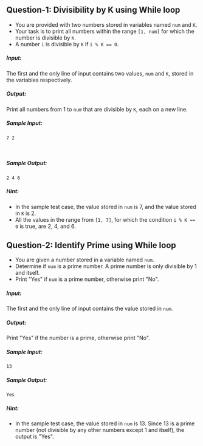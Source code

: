 ## Question-1: Divisibility by K using While loop
- You are provided with two numbers stored in variables named `num` and `K`.
- Your task is to print all numbers within the range `[1, num]` for which the number is divisible by `K`.
- A number `i` is divisible by `K` if `i % K == 0`.

##### Input:
The first and the only line of input contains two values, `num` and `K`, stored in the variables respectively.

##### Output:
Print all numbers from 1 to `num` that are divisible by `K`, each on a new line.

##### Sample Input:
```text
7 2
```
​
##### Sample Output:
```text
2 4 6
```

##### Hint:
- In the sample test case, the value stored in `num` is 7, and the value stored in `K` is 2.
- All the values in the range from `[1, 7]`, for which the condition `i % K == 0` is true, are 2, 4, and 6.

## Question-2: Identify Prime using While loop
- You are given a number stored in a variable named `num`.
- Determine if `num` is a prime number. A prime number is only divisible by 1 and itself.
- Print "Yes" if `num` is a prime number, otherwise print "No".

##### Input:
The first and the only line of input contains the value stored in `num`.

##### Output:
Print "Yes" if the number is a prime, otherwise print "No".

##### Sample Input:
```text
13
```

##### Sample Output:
```text
Yes
```

##### Hint:
- In the sample test case, the value stored in `num` is 13. Since 13 is a prime number (not divisible by any other numbers except 1 and itself), the output is "Yes".

